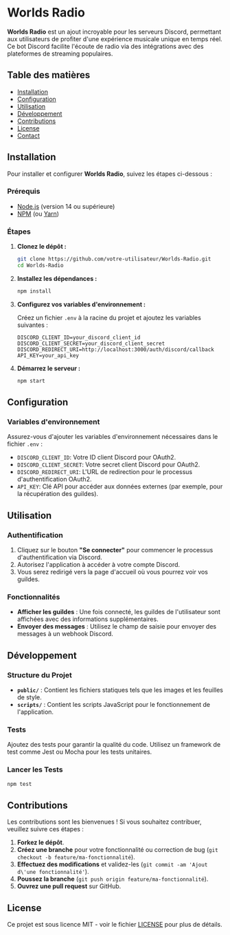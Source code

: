 # Worlds Radio

**Worlds Radio** est un ajout incroyable pour les serveurs Discord, permettant aux utilisateurs de profiter d'une expérience musicale unique en temps réel. Ce bot Discord facilite l'écoute de radio via des intégrations avec des plateformes de streaming populaires.

## Table des matières

- [Installation](#installation)
- [Configuration](#configuration)
- [Utilisation](#utilisation)
- [Développement](#développement)
- [Contributions](#contributions)
- [License](#license)
- [Contact](#contact)

## Installation

Pour installer et configurer **Worlds Radio**, suivez les étapes ci-dessous :

### Prérequis

- [Node.js](https://nodejs.org/) (version 14 ou supérieure)
- [NPM](https://www.npmjs.com/) (ou [Yarn](https://yarnpkg.com/))

### Étapes

1. **Clonez le dépôt :**

   ```bash
   git clone https://github.com/votre-utilisateur/Worlds-Radio.git
   cd Worlds-Radio
   ```

2. **Installez les dépendances :**

   ```bash
   npm install
   ```

3. **Configurez vos variables d'environnement :**

   Créez un fichier `.env` à la racine du projet et ajoutez les variables suivantes :

   ```plaintext
   DISCORD_CLIENT_ID=your_discord_client_id
   DISCORD_CLIENT_SECRET=your_discord_client_secret
   DISCORD_REDIRECT_URI=http://localhost:3000/auth/discord/callback
   API_KEY=your_api_key
   ```

4. **Démarrez le serveur :**

   ```bash
   npm start
   ```

## Configuration

### Variables d'environnement

Assurez-vous d'ajouter les variables d'environnement nécessaires dans le fichier `.env` :

- `DISCORD_CLIENT_ID`: Votre ID client Discord pour OAuth2.
- `DISCORD_CLIENT_SECRET`: Votre secret client Discord pour OAuth2.
- `DISCORD_REDIRECT_URI`: L'URL de redirection pour le processus d'authentification OAuth2.
- `API_KEY`: Clé API pour accéder aux données externes (par exemple, pour la récupération des guildes).

## Utilisation

### Authentification

1. Cliquez sur le bouton **"Se connecter"** pour commencer le processus d'authentification via Discord.
2. Autorisez l'application à accéder à votre compte Discord.
3. Vous serez redirigé vers la page d'accueil où vous pourrez voir vos guildes.

### Fonctionnalités

- **Afficher les guildes** : Une fois connecté, les guildes de l'utilisateur sont affichées avec des informations supplémentaires.
- **Envoyer des messages** : Utilisez le champ de saisie pour envoyer des messages à un webhook Discord.

## Développement

### Structure du Projet

- **`public/`** : Contient les fichiers statiques tels que les images et les feuilles de style.
- **`scripts/`** : Contient les scripts JavaScript pour le fonctionnement de l'application.

### Tests

Ajoutez des tests pour garantir la qualité du code. Utilisez un framework de test comme Jest ou Mocha pour les tests unitaires.

### Lancer les Tests

```bash
npm test
```

## Contributions

Les contributions sont les bienvenues ! Si vous souhaitez contribuer, veuillez suivre ces étapes :

1. **Forkez le dépôt**.
2. **Créez une branche** pour votre fonctionnalité ou correction de bug (`git checkout -b feature/ma-fonctionnalité`).
3. **Effectuez des modifications** et validez-les (`git commit -am 'Ajout d\'une fonctionnalité'`).
4. **Poussez la branche** (`git push origin feature/ma-fonctionnalité`).
5. **Ouvrez une pull request** sur GitHub.

## License

Ce projet est sous licence MIT - voir le fichier [LICENSE](LICENSE) pour plus de détails.
